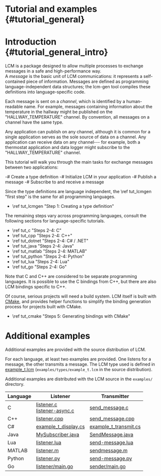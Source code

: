 Tutorial and examples {#tutorial_general}
====

# Introduction {#tutorial_general_intro}

LCM is a package designed to allow multiple processes to exchange messages in
a safe and high-performance way.   
A <em>message</em> is the basic unit of LCM communications: it represents a
self-contained piece of information.  Messages are defined as programming
language-independent data structures; the lcm-gen tool compiles these
definitions into language-specific code.

Each message is sent on a <em>channel</em>, which is identified by a
human-readable name. For example, messages containing information about the
temperature in the hallway might be published on the "HALLWAY_TEMPERATURE"
channel. By convention, all messages on a channel have the same type.

Any application can publish on any channel, although it is common for
a single application serves as the sole source of data on a channel. Any
application can receive data on any channel--- for example, both a thermostat
application and data logger might subscribe to the "HALLWAY_TEMPERATURE"
channel.

This tutorial will walk you through the main tasks for exchange messages
between two applications:

 -# Create a type definition
 -# Initialize LCM in your application
 -# Publish a message
 -# Subscribe to and receive a message

Since the type definitions are language independent, the \ref tut_lcmgen "first step" is the same
for all programming languages.  

 - \ref tut_lcmgen "Step 1: Creating a type definition"

The remaining steps vary across programming
languages, consult the following sections for language-specific tutorials.

 - \ref tut_c "Steps 2-4: C"
 - \ref tut_cpp "Steps 2-4: C++"
 - \ref tut_dotnet "Steps 2-4: C# / .NET"
 - \ref tut_java "Steps 2-4: Java"
 - \ref tut_matlab "Steps 2-4: MATLAB"
 - \ref tut_python "Steps 2-4: Python"
 - \ref tut_lua "Steps 2-4: Lua"
 - \ref tut_go "Steps 2-4: Go"

Note that C and C++ are considered to be separate programming languages.  It is
possible to use the C bindings from C++, but there are also LCM bindings
specific to C++.

Of course, serious projects will need a build system. LCM itself is built with
[CMake](https://cmake.org/), and provides helper functions to simplify the
binding generation process for projects built with CMake.

 - \ref tut_cmake "Steps 5: Generating bindings with CMake"

# Additional examples

Additional examples are provided with the source distribution of LCM.

For each language, at least two examples are provided. One listens for a
message, the other transmits a message. The LCM type used is defined in
[example_t.lcm](https://github.com/lcm-proj/lcm/blob/master/examples/types/example_t.lcm)  (`examples/types/example_t.lcm` in the source distribution).

Additional examples are distributed with the LCM source in the `examples/`
directory.

Language | Listener | Transmitter
-------- | -------- | -----------
C        | [listener.c](https://github.com/lcm-proj/lcm/blob/master/examples/c/listener.c) <br>[listener-async.c](https://github.com/lcm-proj/lcm/blob/master/examples/c/listener-async.c) | [send_message.c](https://github.com/lcm-proj/lcm/blob/master/examples/c/send_message.c)
C++      | [listener.cpp](https://github.com/lcm-proj/lcm/blob/master/examples/cpp/listener.cpp) | [send_message.cpp](https://github.com/lcm-proj/lcm/blob/master/examples/cpp/send_message.cpp)
C#       | [example_t_display.cs](https://github.com/lcm-proj/lcm/blob/master/examples/csharp/example_t_demo/example_t_display.cs) | [example_t_transmit.cs](https://github.com/lcm-proj/lcm/blob/master/examples/csharp/example_t_demo/example_t_transmit.cs)
Java     | [MySubscriber.java](https://github.com/lcm-proj/lcm/blob/master/examples/java/example_t_demo/MySubscriber.java) | [SendMessage.java](https://github.com/lcm-proj/lcm/blob/master/examples/java/example_t_demo/SendMessage.java)
Lua      | [listener.lua](https://github.com/lcm-proj/lcm/blob/master/examples/lua/listener.lua) | [send-message.lua](https://github.com/lcm-proj/lcm/blob/master/examples/lua/send-message.lua)
MATLAB   | [listener.m](https://github.com/lcm-proj/lcm/blob/master/examples/matlab/listener.m) | [sendmessage.m](https://github.com/lcm-proj/lcm/blob/master/examples/matlab/sendmessage.m)
Python   | [listener.py](https://github.com/lcm-proj/lcm/blob/master/examples/python/listener.py) | [send-message.py](https://github.com/lcm-proj/lcm/blob/master/examples/python/send-message.py)
Go       | [listener/main.go](https://github.com/lcm-proj/lcm/blob/master/examples/go/listener/main.go) | [sender/main.go](https://github.com/lcm-proj/lcm/blob/master/examples/go/sender/main.go)
